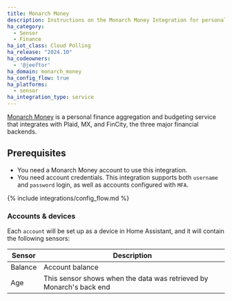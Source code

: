 ```yaml
---
title: Monarch Money
description: Instructions on the Monarch Money Integration for personal finance.
ha_category:
  - Sensor
  - Finance
ha_iot_class: Cloud Polling
ha_release: "2024.10"
ha_codeowners:
  - '@jeeftor'
ha_domain: monarch_money
ha_config_flow: true
ha_platforms:
  - sensor
ha_integration_type: service
---
```


[Monarch Money](https://www.monarchmoney.com) is a personal finance aggregation and budgeting service that integrates with Plaid, MX, and FinCity, the three major financial backends.

## Prerequisites

- You need a Monarch Money account to use this integration.
- You need account credentials. This integration supports both `username` and `password` login, as well as accounts configured with `MFA`.

{% include integrations/config_flow.md %}

### Accounts & devices

Each `account` will be set up as a device in Home Assistant, and it will contain the following sensors:

|Sensor|Description|
|-------|---------------|
|Balance|Account balance|
|Age| This sensor shows when the data was retrieved by Monarch's back end |
